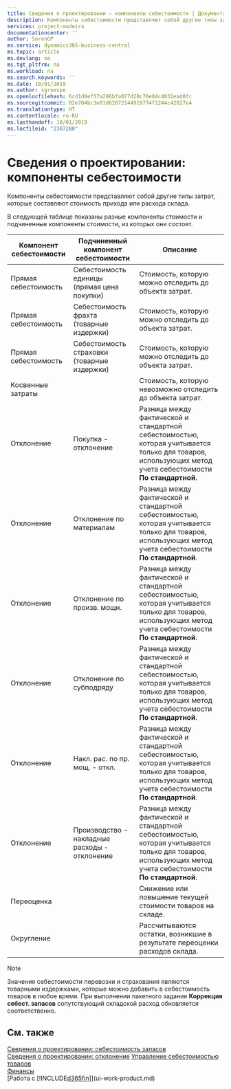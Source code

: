 ```yaml
---
title: Сведения о проектировании — компоненты себестоимости | Документация Майкрософт
description: Компоненты себестоимости представляют собой другие типы затрат, которые составляют стоимость прихода или расхода склада.
services: project-madeira
documentationcenter: ''
author: SorenGP
ms.service: dynamics365-business-central
ms.topic: article
ms.devlang: na
ms.tgt_pltfrm: na
ms.workload: na
ms.search.keywords: ''
ms.date: 10/01/2019
ms.author: sgroespe
ms.openlocfilehash: 6cd1d8ef57a206bfa077d28c70e04c4032ead0fc
ms.sourcegitcommit: 02e704bc3e01d62072144919774f1244c42827e4
ms.translationtype: HT
ms.contentlocale: ru-RU
ms.lasthandoff: 10/01/2019
ms.locfileid: "2307280"
---
```

# <a name="design-details-cost-components"></a>Сведения о проектировании: компоненты себестоимости
Компоненты себестоимости представляют собой другие типы затрат, которые составляют стоимость прихода или расхода склада.  

 В следующей таблице показаны разные компоненты стоимости и подчиненные компоненты стоимости, из которых они состоят.  

|Компонент себестоимости|Подчиненный компонент себестоимости|Описание|  
|--------------------|--------------------------------|---------------------------------------|  
|Прямая себестоимость|Себестоимость единицы (прямая цена покупки)|Стоимость, которую можно отследить до объекта затрат.|  
|Прямая себестоимость|Себестоимость фрахта (товарные издержки)|Стоимость, которую можно отследить до объекта затрат.|  
|Прямая себестоимость|Себестоимость страховки (товарные издержки)|Стоимость, которую можно отследить до объекта затрат.|  
|Косвенные затраты||Стоимость, которую невозможно отследить до объекта затрат.|  
|Отклонение|Покупка - отклонение|Разница между фактической и стандартной себестоимостью, которая учитывается только для товаров, использующих метод учета себестоимости **По стандартной**.|  
|Отклонение|Отклонение по материалам|Разница между фактической и стандартной себестоимостью, которая учитывается только для товаров, использующих метод учета себестоимости **По стандартной**.|  
|Отклонение|Отклонение по произв. мощн.|Разница между фактической и стандартной себестоимостью, которая учитывается только для товаров, использующих метод учета себестоимости **По стандартной**.|  
|Отклонение|Отклонение по субподряду|Разница между фактической и стандартной себестоимостью, которая учитывается только для товаров, использующих метод учета себестоимости **По стандартной**.|  
|Отклонение|Накл. рас. по пр. мощ. - откл.|Разница между фактической и стандартной себестоимостью, которая учитывается только для товаров, использующих метод учета себестоимости **По стандартной**.|  
|Отклонение|Производство - накладные расходы - отклонение|Разница между фактической и стандартной себестоимостью, которая учитывается только для товаров, использующих метод учета себестоимости **По стандартной**.|  
|Переоценка||Снижение или повышение текущей стоимости товаров на складе.|  
|Округление||Рассчитываются остатки, возникшие в результате переоценки расходов склада.|  

> [!NOTE]  
>  Значения себестоимости перевозки и страхования являются товарными издержками, которые можно добавить в себестоимость товаров в любое время. При выполнении пакетного задания **Коррекция себест. запасов** сопутствующий складской расход обновляется соответственно.  

## <a name="see-also"></a>См. также  
 [Сведения о проектировании: себестоимость запасов](design-details-inventory-costing.md)   
 [Сведения о проектировании: отклонение](design-details-variance.md) [Управление себестоимостью товаров](finance-manage-inventory-costs.md)  
 [Финансы](finance.md)  
 [Работа с [!INCLUDE[d365fin](includes/d365fin_md.md)]](ui-work-product.md)  
